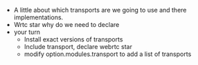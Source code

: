 * A little about which transports are we going to use and there implementations.
* Wrtc star why do we need to declare
* your turn
    - Install exact versions of transports
    - Include transport, declare webrtc star
    - modify option.modules.transport to add a list of transports
